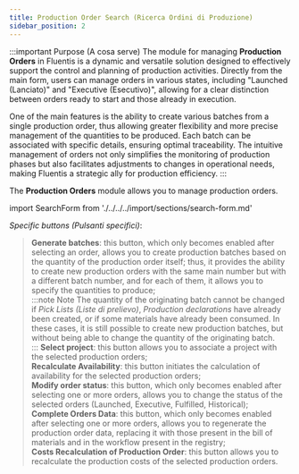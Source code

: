 ```yaml
---
title: Production Order Search (Ricerca Ordini di Produzione)
sidebar_position: 2
---
```


:::important Purpose (A cosa serve)
The module for managing **Production Orders** in Fluentis is a dynamic and versatile solution designed to effectively support the control and planning of production activities. Directly from the main form, users can manage orders in various states, including "Launched (Lanciato)" and "Executive (Esecutivo)", allowing for a clear distinction between orders ready to start and those already in execution.

One of the main features is the ability to create various batches from a single production order, thus allowing greater flexibility and more precise management of the quantities to be produced. Each batch can be associated with specific details, ensuring optimal traceability. The intuitive management of orders not only simplifies the monitoring of production phases but also facilitates adjustments to changes in operational needs, making Fluentis a strategic ally for production efficiency.
:::

The **Production Orders** module allows you to manage production orders.

import SearchForm from './../../../import/sections/search-form.md'

<SearchForm />

*Specific buttons (Pulsanti specifici)*:

> **Generate batches**: this button, which only becomes enabled after selecting an order, allows you to create production batches based on the quantity of the production order itself; thus, it provides the ability to create new production orders with the same main number but with a different batch number, and for each of them, it allows you to specify the quantities to produce;     
:::note Note
The quantity of the originating batch cannot be changed if *Pick Lists (Liste di prelievo)*, *Production declarations* have already been created, or if some materials have already been consumed. In these cases, it is still possible to create new production batches, but without being able to change the quantity of the originating batch.     
:::
> **Select project**: this button allows you to associate a project with the selected production orders;    
> **Recalculate Availability**: this button initiates the calculation of availability for the selected production orders;    
> **Modify order status**: this button, which only becomes enabled after selecting one or more orders, allows you to change the status of the selected orders (Launched, Executive, Fulfilled, Historical);     
> **Complete Orders Data**: this button, which only becomes enabled after selecting one or more orders, allows you to regenerate the production order data, replacing it with those present in the bill of materials and in the workflow present in the registry;    
> **Costs Recalculation of Production Order**: this button allows you to recalculate the production costs of the selected production orders.